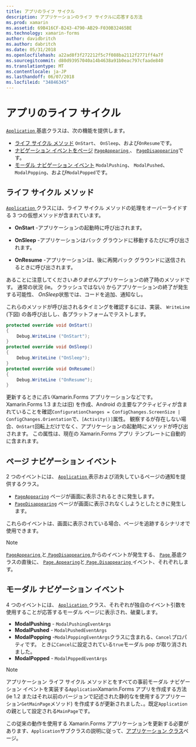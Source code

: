 ```yaml
---
title: アプリのライフ サイクル
description: アプリケーションのライフ サイクルに応答する方法
ms.prod: xamarin
ms.assetid: 69B416CF-B243-4790-AB29-F030B32465BE
ms.technology: xamarin-forms
author: davidbritch
ms.author: dabritch
ms.date: 05/31/2018
ms.openlocfilehash: a22ad8f3f272212f5c7f088ba2112f2771ff4a7f
ms.sourcegitcommit: d80d93957040a14b4638a91b0eac797cfaade840
ms.translationtype: MT
ms.contentlocale: ja-JP
ms.lasthandoff: 06/07/2018
ms.locfileid: "34846345"
---
```

# <a name="app-lifecycle"></a>アプリのライフ サイクル

[ `Application` ](xref:Xamarin.Forms.Application)基底クラスは、次の機能を提供します。

* [ライフ サイクル メソッド](#Lifecycle_Methods) `OnStart`、 `OnSleep`、および`OnResume`です。
* [ナビゲーション イベントをページ](#page) [ `PageAppearing` ](xref:Xamarin.Forms.Application.PageAppearing)、 [ `PageDisappearing`](xref:Xamarin.Forms.Application.PageDisappearing)です。
* [モーダル ナビゲーション イベント](#modal) `ModalPushing`、 `ModalPushed`、 `ModalPopping`、および`ModalPopped`です。

<a name="Lifecycle_Methods" />

## <a name="lifecycle-methods"></a>ライフ サイクル メソッド

[ `Application` ](xref:Xamarin.Forms.Application)クラスには、ライフ サイクル メソッドの処理をオーバーライドする 3 つの仮想メソッドが含まれています。

* **OnStart** -アプリケーションの起動時に呼び出されます。

* **OnSleep** -アプリケーションはバック グラウンドに移動するたびに呼び出されます。

* **OnResume** -アプリケーションは、後に再開バック グラウンドに送信されるときに呼び出されます。

あることに注意してください*ありません*アプリケーションの終了時のメソッドです。
通常の状況 (ie。 クラッシュではない) からアプリケーションの終了が発生する可能性、 *OnSleep*状態では、コードを追加、通知なし。

これらのメソッドが呼び出されるタイミングを確認するには、実装、 `WriteLine` (下図) の各呼び出しし、各プラットフォームでテストします。

```csharp
protected override void OnStart()
{
    Debug.WriteLine ("OnStart");
}
protected override void OnSleep()
{
    Debug.WriteLine ("OnSleep");
}
protected override void OnResume()
{
    Debug.WriteLine ("OnResume");
}
```

更新するときに*古い*Xamarin.Forms アプリケーションなどです。 Xamarin.Forms 1.3 または旧) を作成、Android の主要なアクティビティが含まれていることを確認`ConfigurationChanges = ConfigChanges.ScreenSize | ConfigChanges.Orientation`で、`[Activity()]`属性。 観察するが存在しない場合、`OnStart`回転上だけでなく、アプリケーションの起動時にメソッドが呼び出されます。 この属性は、現在の Xamarin.Forms アプリ テンプレートに自動的に含まれます。

<a name="page" />

## <a name="page-navigation-events"></a>ページ ナビゲーション イベント

2 つのイベントには、 [ `Application` ](xref:Xamarin.Forms.Application)表示および消失しているページの通知を提供するクラス。

- [`PageAppearing`](xref:Xamarin.Forms.Application.PageAppearing) ページが画面に表示されるときに発生します。
- [`PageDisappearing`](xref:Xamarin.Forms.Application.PageDisappearing) ページが画面に表示されなくしようとしたときに発生します。

これらのイベントは、画面に表示されている場合、ページを追跡するシナリオで使用できます。

> [!NOTE]
> [ `PageAppearing` ](xref:Xamarin.Forms.Application.PageAppearing)と[ `PageDisappearing` ](xref:Xamarin.Forms.Application.PageDisappearing)からのイベントが発生する、 [ `Page` ](xref:Xamarin.Forms.Page)基底クラスの直後に、 [ `Page.Appearing`](xref:Xamarin.Forms.Page.Appearing)と[ `Page.Disappearing` ](xref:Xamarin.Forms.Page.Disappearing)イベント、それぞれします。

<a name="modal" />

## <a name="modal-navigation-events"></a>モーダル ナビゲーション イベント

4 つのイベントには、 [ `Application` ](xref:Xamarin.Forms.Application)クラス、それぞれが独自のイベント引数を使用することが応答するモーダル ページに表示され、破棄します。

* **ModalPushing** - `ModalPushingEventArgs`
* **ModalPushed** - `ModalPushedEventArgs`
* **ModalPopping** -`ModalPoppingEventArgs`クラスに含まれる、`Cancel`プロパティです。 ときに`Cancel`に設定されている`true`モーダル pop が取り消されました。
* **ModalPopped** - `ModalPoppedEventArgs`

> [!NOTE]
> アプリケーション ライフ サイクル メソッドとをすべての事前モーダル ナビゲーション イベントを実装する`Application`Xamarin.Forms アプリを作成する方法 (ie 1.2 またはそれ以前のバージョンで記述された静的なを使用するアプリケーション`GetMainPage`メソッド) を作成するが更新されました、。既定`Application`の親として設定される`MainPage`です。
>
> この従来の動作を使用する Xamarin.Forms アプリケーションを更新する必要があります、`Application`サブクラスの説明に従って、[アプリケーション クラス](~/xamarin-forms/app-fundamentals/application-class.md)ページ。
